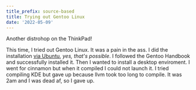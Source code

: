 ```yaml
---
title_prefix: source-based
title: Trying out Gentoo Linux
date: '2022-05-09'
---
```


Another distrohop on the ThinkPad!

This time, I tried out Gentoo Linux. It was a pain in the ass.
I did the installation [via Ubuntu](https://www.youtube.com/watch?v=BN5rrCL6s1Q), *yes, that's possible*. I followed the Gentoo Handbook and successfully installed it. Then I wanted to install a desktop enviroment. I went for cinnamon but when it compiled I could not launch it. I tried compiling KDE but gave up because llvm took too long to compile. It was 2am and I was dead af, so I gave up.


